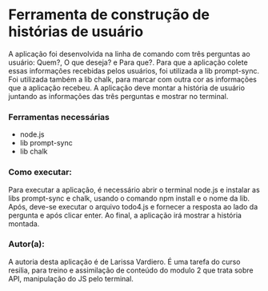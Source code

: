 <h1>Ferramenta de construção de histórias de usuário</h1>

<p>A aplicação foi desenvolvida na linha de comando com três perguntas ao usuário:
Quem?, O que deseja? e Para que?. 
Para que a aplicação colete essas informações recebidas pelos usuários,
foi utilizada a lib prompt-sync. Foi utilizada também a lib chalk, 
para marcar com outra cor as informações que a aplicação recebeu.
A aplicação deve montar a história de usuário juntando as informações das três perguntas e mostrar no terminal.</p>

<h3>Ferramentas necessárias</h3>
<ul>
  <li>node.js</li>
  <li>lib prompt-sync</li>
  <li>lib chalk</li>
</ul>

<h3>Como executar:</h3>

<p>Para executar a aplicação, é necessário abrir o terminal node.js e instalar as libs prompt-sync e chalk, usando o comando npm install e o nome da lib.
Após, deve-se executar o arquivo todo4.js e fornecer a resposta ao lado da pergunta e após clicar enter.
Ao final, a aplicação irá mostrar a história montada.</p>

<h3>Autor(a):</h3>
<p>A autoria desta aplicação é de Larissa Vardiero. 
É uma tarefa do curso resilia, para treino e assimilação de conteúdo do modulo 2 que trata sobre API, manipulação do JS pelo terminal.</p>

